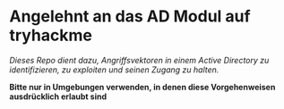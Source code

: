 # Angelehnt an das AD Modul auf tryhackme 


*Dieses Repo dient dazu, Angriffsvektoren in einem Active Directory zu identifizieren, zu exploiten und seinen Zugang zu halten.* 

**Bitte nur in Umgebungen verwenden, in denen diese Vorgehenweisen ausdrücklich erlaubt sind**
